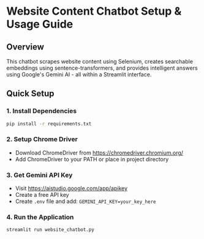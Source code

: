# Website Content Chatbot Setup & Usage Guide

## Overview
This chatbot scrapes website content using Selenium, creates searchable embeddings using sentence-transformers, and provides intelligent answers using Google's Gemini AI - all within a Streamlit interface.

## Quick Setup

### 1. Install Dependencies
```bash
pip install -r requirements.txt
```

### 2. Setup Chrome Driver
- Download ChromeDriver from https://chromedriver.chromium.org/
- Add ChromeDriver to your PATH or place in project directory

### 3. Get Gemini API Key
- Visit https://aistudio.google.com/app/apikey
- Create a free API key
- Create `.env` file and add: `GEMINI_API_KEY=your_key_here`

### 4. Run the Application
```bash
streamlit run website_chatbot.py
```
